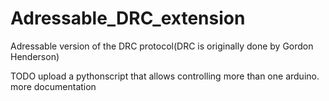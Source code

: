 # Adressable_DRC_extension
Adressable version of the DRC protocol(DRC is originally done by Gordon Henderson)

TODO 
  upload a pythonscript that allows controlling more than one arduino.
  more documentation
